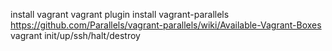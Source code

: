 install vagrant
vagrant plugin install vagrant-parallels
https://github.com/Parallels/vagrant-parallels/wiki/Available-Vagrant-Boxes
vagrant init/up/ssh/halt/destroy
